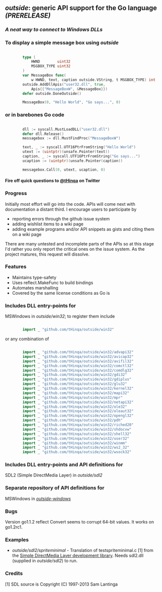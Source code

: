 ## *outside*: generic API support for the Go language *(PRERELEASE)*

### *A neat way to connect to Windows DLLs*

### To display a simple message box using *outside*
```go

		type (
			HWND        uint32
			MSGBOX_TYPE uint32
		)
		var MessageBox func(
			w HWND, text, caption outside.VString, t MSGBOX_TYPE) int
		outside.AddDllApis("user32.dll", true,
			Apis{{"MessageBoxW", &MessageBox}})
		defer outside.DoneOutside()

		MessageBox(0, "Hello World", "Go says...", 0)
```
### or in barebones Go code
```go

		dll := syscall.MustLoadDLL("user32.dll")
		defer dll.Release()
		messagebox := dll.MustFindProc("MessageBoxW")

		text, _ := syscall.UTF16PtrFromString("Hello World")
		utext := (uintptr)(unsafe.Pointer(text))
		caption, _ := syscall.UTF16PtrFromString("Go says...")
		ucaption := (uintptr)(unsafe.Pointer(caption))

		messagebox.Call(0, utext, ucaption, 0)
```

#### Fire off quick questions to [@tHinqa](http://twitter.com/tHinqa) on Twitter

### Progress
Initially most effort will go into the code. APIs will come next with documentation a distant third. I encourage users to participate by

* reporting errors through the github issue system
* adding wishlist items to a wiki page
* adding example programs and/or API snippets as gists and citing them on a wiki page

There are many untested and incomplete parts of the APIs so at this stage I'd rather you only report the critical ones on the issue system. As the project matures, this request will dissolve.

### Features
* Maintains type-safety
* Uses reflect.MakeFunc to build bindings
* Automates marshalling
* Covered by the same license conditions as Go is

### Includes DLL entry-points for
MSWindows in *outside/win32*; to register them include
```go

		import _ "github.com/tHinqa/outside/win32"
```
or any combination of
```go

		import _ "github.com/tHinqa/outside/win32/advapi32"
		import _ "github.com/tHinqa/outside/win32/avicap32"
		import _ "github.com/tHinqa/outside/win32/avifil32"
		import _ "github.com/tHinqa/outside/win32/comctl32"
		import _ "github.com/tHinqa/outside/win32/comdlg32"
		import _ "github.com/tHinqa/outside/win32/gdi32"
		import _ "github.com/tHinqa/outside/win32/gdiplus"
		import _ "github.com/tHinqa/outside/win32/glu32"
		import _ "github.com/tHinqa/outside/win32/kernel32"
		import _ "github.com/tHinqa/outside/win32/mapi32"
		import _ "github.com/tHinqa/outside/win32/mpr"
		import _ "github.com/tHinqa/outside/win32/netapi32"
		import _ "github.com/tHinqa/outside/win32/ole32"
		import _ "github.com/tHinqa/outside/win32/oleaut32"
		import _ "github.com/tHinqa/outside/win32/opengl32"
		import _ "github.com/tHinqa/outside/win32/pdh"
		import _ "github.com/tHinqa/outside/win32/riched20"
		import _ "github.com/tHinqa/outside/win32/shdocvw"
		import _ "github.com/tHinqa/outside/win32/shell32"
		import _ "github.com/tHinqa/outside/win32/user32"
		import _ "github.com/tHinqa/outside/win32/winmm"
		import _ "github.com/tHinqa/outside/win32/ws2_32"
		import _ "github.com/tHinqa/outside/win32/wsock32"
```
### Includes DLL entry-points and API definitions for
SDL2 (Simple DirectMedia Layer) in *outside/sdl2*

### Separate repository of API definitions for
MSWindows in [*outside-windows*](https://github.com/tHinqa/outside-windows)

### Bugs
Version go1.1.2 reflect Convert seems to corrupt 64-bit values. It works on go1.2rc1.

### Examples
- *outside/sdl2/spriteminimal* - Translation of testspriteminimal.c [1] from the [Simple DirectMedia Layer development library](http://www.libsdl.org/download-2.0.php). Needs sdl2.dll (supplied in *outside/sdl2*) to run.

### Credits
[1] SDL source is Copyright (C) 1997-2013 Sam Lantinga
